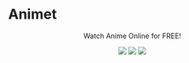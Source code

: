 # Animet
<p align="center">Watch Anime Online for FREE!</p>
<div align="center">
<img src="https://img.shields.io/github/package-json/v/Kasumixx/Animet?style=flat-square">
<img src="https://img.shields.io/github/license/Kasumixx/Animet?style=flat-square">
<img src="https://img.shields.io/github/languages/count/Kasumixx/Animet?style=flat-square">
</div>
</br>